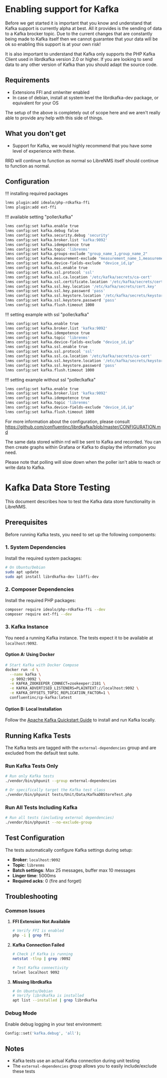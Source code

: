 # Enabling support for Kafka

Before we get started it is important that you know and understand
that Kafka support is currently alpha at best. All it provides is
the sending of data to a Kafka brocker topic. Due to the current changes
that are constantly being made to Kafka itself then we cannot
guarantee that your data will be ok so enabling this support is at
your own risk!

It is also important to understand that Kafka only supports the
PHP Kafka Client used in librdkafka version 2.0 or higher. If you are
looking to send data to any other version of Kafka than you should adapt the source code.

## Requirements

- Extensions FFI and xmlwriter enabled
- In case of debian, install at system level the librdkafka-dev package, or equivalent for your OS

The setup of the above is completely out of scope here and we aren't
really able to provide any help with this side of things.

## What you don't get

- Support for Kafka, we would highly recommend that you
  have some level of experience with these.

RRD will continue to function as normal so LibreNMS itself should
continue to function as normal.

## Configuration

!!! installing required packages
```bash
lnms plugin:add idealo/php-rdkafka-ffi
lnms plugin:add ext-ffi
```

!!! available setting "poller/kafka"
```bash
lnms config:set kafka.enable true
lnms config:set kafka.debug false
lnms config:set kafka.security.debug 'security'
lnms config:set kafka.broker.list 'kafka:9092'
lnms config:set kafka.idempotence true
lnms config:set kafka.topic 'librenms'
lmns config:set kafka.groups-exclude "group_name_1,group_name_2"
lmns config:set kafka.measurement-exclude "measurement_name_1,measurement_name_2"
lmns config:set kafka.device-fields-exclude "device_id,ip"
lnms config:set kafka.ssl.enable true
lnms config:set kafka.ssl.protocol 'ssl'
lnms config:set kafka.ssl.ca.location '/etc/kafka/secrets/ca-cert'
lnms config:set kafka.ssl.certificate.location '/etc/kafka/secrets/cert.pem'
lnms config:set kafka.ssl.key.location '/etc/kafka/secrets/cert.key'
lnms config:set kafka.ssl.key.password 'pass'
lnms config:set kafka.ssl.keystore.location '/etc/kafka/secrets/keystore.jks'
lnms config:set kafka.ssl.keystore.password 'pass'
lnms config:set kafka.flush.timeout 1000
```

!!! setting example with ssl "poller/kafka"
```bash
lnms config:set kafka.enable true
lnms config:set kafka.broker.list 'kafka:9092'
lnms config:set kafka.idempotence true
lnms config:set kafka.topic 'librenms'
lmns config:set kafka.device-fields-exclude "device_id,ip"
lnms config:set kafka.ssl.enable true
lnms config:set kafka.ssl.protocol 'ssl'
lnms config:set kafka.ssl.ca.location '/etc/kafka/secrets/ca-cert'
lnms config:set kafka.ssl.keystore.location '/etc/kafka/secrets/keystore.jks'
lnms config:set kafka.ssl.keystore.password 'pass'
lnms config:set kafka.flush.timeout 1000
```

!!! setting example without ssl "poller/kafka"
```bash
lnms config:set kafka.enable true
lnms config:set kafka.broker.list 'kafka:9092'
lnms config:set kafka.idempotence true
lnms config:set kafka.topic 'librenms'
lmns config:set kafka.device-fields-exclude "device_id,ip"
lnms config:set kafka.flush.timeout 1000
```

For more information about the configuration, please consult https://github.com/confluentinc/librdkafka/blob/master/CONFIGURATION.md

The same data stored within rrd will be sent to Kafka and
recorded. You can then create graphs within Grafana or Kafka to display the
information you need.

Please note that polling will slow down when the poller isn't able to reach or write data to Kafka.

# Kafka Data Store Testing

This document describes how to test the Kafka data store functionality in LibreNMS.

## Prerequisites

Before running Kafka tests, you need to set up the following components:

### 1. System Dependencies

Install the required system packages:

```bash
# On Ubuntu/Debian
sudo apt update
sudo apt install librdkafka-dev libffi-dev
```

### 2. Composer Dependencies

Install the required PHP packages:

```bash
composer require idealo/php-rdkafka-ffi --dev
composer require ext-ffi --dev
```

### 3. Kafka Instance

You need a running Kafka instance. The tests expect it to be available at `localhost:9092`.

#### Option A: Using Docker

```bash
# Start Kafka with Docker Compose
docker run -d \
  --name kafka \
  -p 9092:9092 \
  -e KAFKA_ZOOKEEPER_CONNECT=zookeeper:2181 \
  -e KAFKA_ADVERTISED_LISTENERS=PLAINTEXT://localhost:9092 \
  -e KAFKA_OFFSETS_TOPIC_REPLICATION_FACTOR=1 \
  confluentinc/cp-kafka:latest
```

#### Option B: Local Installation

Follow the [Apache Kafka Quickstart Guide](https://kafka.apache.org/quickstart) to install and run Kafka locally.

## Running Kafka Tests

The Kafka tests are tagged with the `external-dependencies` group and are excluded from the default test suite.

### Run Kafka Tests Only

```bash
# Run only Kafka tests
./vendor/bin/phpunit --group external-dependencies

# Or specifically target the Kafka test class
./vendor/bin/phpunit tests/Unit/Data/KafkaDBStoreTest.php
```

### Run All Tests Including Kafka

```bash
# Run all tests (including external dependencies)
./vendor/bin/phpunit --no-exclude-group
```

## Test Configuration

The tests automatically configure Kafka settings during setup:

- **Broker**: `localhost:9092`
- **Topic**: `librenms`
- **Batch settings**: Max 25 messages, buffer max 10 messages
- **Linger time**: 5000ms
- **Required acks**: 0 (fire and forget)

## Troubleshooting

### Common Issues

1. **FFI Extension Not Available**
   ```bash
   # Verify FFI is enabled
   php -i | grep ffi
   ```

2. **Kafka Connection Failed**
   ```bash
   # Check if Kafka is running
   netstat -tlnp | grep :9092
   
   # Test Kafka connectivity
   telnet localhost 9092
   ```

3. **Missing librdkafka**
   ```bash
   # On Ubuntu/Debian
   # Verify librdkafka is installed
   apt list --installed | grep librdkafka
   ```

### Debug Mode

Enable debug logging in your test environment:

```php
Config::set('kafka.debug', 'all');
```

## Notes

- Kafka tests use an actual Kafka connection during unit testing
- The `external-dependencies` group allows you to easily include/exclude these tests